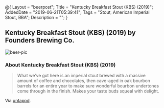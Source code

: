 @{
 Layout = "beerpost";
 Title = "Kentucky Breakfast Stout (KBS) (2019)";
 AddedDate = "2019-06-21T05:39:41";
 Tags = "Stout, American Imperial Stout, BBA";
 Description = "";
 }
 

## Kentucky Breakfast Stout (KBS) (2019) by Founders Brewing Co.

![beer-pic]

### About Kentucky Breakfast Stout (KBS) (2019)

> What we’ve got here is an imperial stout brewed with a massive amount of coffee and chocolates, then cave-aged in oak bourbon barrels for an entire year to make sure wonderful bourbon undertones come through in the finish. Makes your taste buds squeal with delight.

Via [untappd][untappd-url].

[untappd-url]: <https://untappd.com//b/founders-brewing-co-kentucky-breakfast-stout-kbs-2019/3114973>
[beer-pic]: https://jasonpowley.com/assets/img/2019-06-21-kentucky-breakfast-stout-kbs-2019.jpeg "Kentucky Breakfast Stout (KBS) (2019) by Founders Brewing Co."
